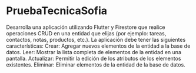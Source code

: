 # PruebaTecnicaSofia

Desarrolla una aplicación utilizando Flutter y Firestore que realice operaciones CRUD en una entidad que elijas (por ejemplo: tareas, contactos, notas, productos, etc.). La aplicación debe tener las siguientes características: 
Crear: Agregar nuevos elementos de la entidad a la base de datos.
Leer: Mostrar la lista completa de elementos de la entidad en una pantalla.
Actualizar: Permitir la edición de los atributos de los elementos existentes.
Eliminar: Eliminar elementos de la entidad de la base de datos.

 
